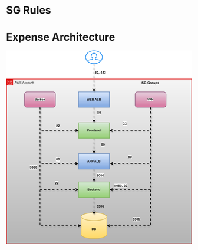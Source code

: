 # SG Rules

# Expense Architecture

![alt text](sg-rules.svg)

[To preview the README.MD ---> "Ctrl + k" and then press 'v'.]: #